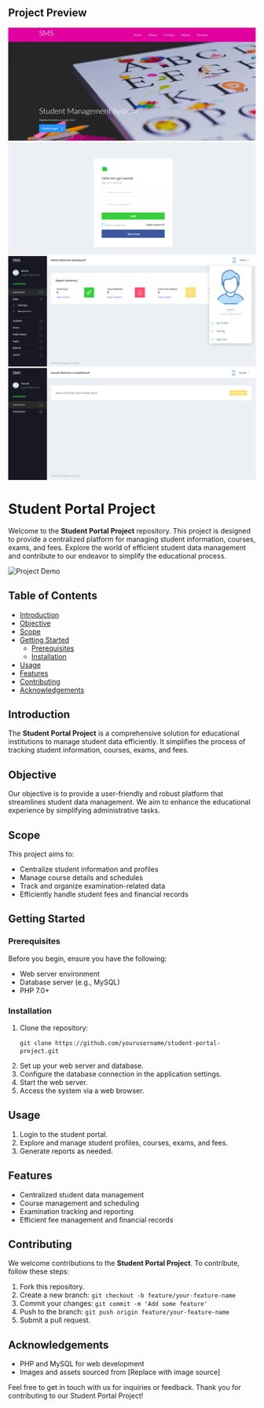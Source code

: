 <!DOCTYPE html>
<html lang="en">
<head>
<meta charset="UTF-8">
<meta name="viewport" content="width=device-width, initial-scale=1.0">

<link rel="stylesheet" href="styles.css">
</head>
<body>
<!-- ... Rest of your content ... -->

<div id="project-preview" class="section">
  <h2 class="section-title">Project Preview</h2>
  <div class="image-grid"   >
    <img src="https://github.com/SaurabSharma09/Students-Portal-by-Saurab/blob/main/Preview/image%20(1).png" alt="Preview 1">
    <img src="https://github.com/SaurabSharma09/Students-Portal-by-Saurab/blob/main/Preview/image.png" alt="Preview 2">
    <img src="https://github.com/SaurabSharma09/Students-Portal-by-Saurab/blob/main/Preview/image%20(3).png" alt="Preview 3">
    <img src="https://github.com/SaurabSharma09/Students-Portal-by-Saurab/blob/main/Preview/image%20(4).png" alt="Preview 4">
  </div>
</div>

<!-- ... Rest of your content ... -->

</body>
</html>


<h1 class="title">Student Portal Project</h1>

<div class="centered">
    <p class="intro">Welcome to the <strong>Student Portal Project</strong> repository. This project is designed to provide a centralized platform for managing student information, courses, exams, and fees. Explore the world of efficient student data management and contribute to our endeavor to simplify the educational process.</p>
</div>

<div class="centered">
    <!-- Replace with an image related to your Student Portal -->
    <img src="demo.gif" alt="Project Demo" width="800">
</div>

<h2 class="section-title">Table of Contents</h2>
<ul class="table-of-contents">
    <li><a href="#introduction">Introduction</a></li>
    <li><a href="#objective">Objective</a></li>
    <li><a href="#scope">Scope</a></li>
    <li><a href="#getting-started">Getting Started</a>
        <ul>
            <li><a href="#prerequisites">Prerequisites</a></li>
            <li><a href="#installation">Installation</a></li>
        </ul>
    </li>
    <li><a href="#usage">Usage</a></li>
    <li><a href="#features">Features</a></li>
    <li><a href="#contributing">Contributing</a></li>
    <li><a href="#acknowledgements">Acknowledgements</a></li>
</ul>

<div id="introduction" class="section">
    <h2 class="section-title">Introduction</h2>
    <p>The <strong>Student Portal Project</strong> is a comprehensive solution for educational institutions to manage student data efficiently. It simplifies the process of tracking student information, courses, exams, and fees.</p>
</div>

<div id="objective" class="section">
    <h2 class="section-title">Objective</h2>
    <p>Our objective is to provide a user-friendly and robust platform that streamlines student data management. We aim to enhance the educational experience by simplifying administrative tasks.</p>
</div>

<div id="scope" class="section">
    <h2 class="section-title">Scope</h2>
    <p>This project aims to:</p>
    <ul>
        <li>Centralize student information and profiles</li>
        <li>Manage course details and schedules</li>
        <li>Track and organize examination-related data</li>
        <li>Efficiently handle student fees and financial records</li>
    </ul>
</div>

<div id="getting-started" class="section">
    <h2 class="section-title">Getting Started</h2>
    <div class="subsection">
        <h3 class="subsection-title">Prerequisites</h3>
        <p>Before you begin, ensure you have the following:</p>
        <ul>
            <li>Web server environment</li>
            <li>Database server (e.g., MySQL)</li>
            <li>PHP 7.0+</li>
        </ul>
    </div>
    <div class="subsection">
        <h3 class="subsection-title">Installation</h3>
        <ol>
            <li>Clone the repository:</li>
            <pre><code>git clone https://github.com/yourusername/student-portal-project.git</code></pre>
            <li>Set up your web server and database.</li>
            <li>Configure the database connection in the application settings.</li>
            <li>Start the web server.</li>
            <li>Access the system via a web browser.</li>
        </ol>
    </div>
</div>

<div id="usage" class="section">
    <h2 class="section-title">Usage</h2>
    <ol>
        <li>Login to the student portal.</li>
        <li>Explore and manage student profiles, courses, exams, and fees.</li>
        <li>Generate reports as needed.</li>
    </ol>
</div>

<div id="features" class="section">
    <h2 class="section-title">Features</h2>
    <ul>
        <li>Centralized student data management</li>
        <li>Course management and scheduling</li>
        <li>Examination tracking and reporting</li>
        <li>Efficient fee management and financial records</li>
    </ul>
</div>

<div id="contributing" class="section">
    <h2 class="section-title">Contributing</h2>
    <p>We welcome contributions to the <strong>Student Portal Project</strong>. To contribute, follow these steps:</p>
    <ol>
        <li>Fork this repository.</li>
        <li>Create a new branch: <code>git checkout -b feature/your-feature-name</code></li>
        <li>Commit your changes: <code>git commit -m 'Add some feature'</code></li>
        <li>Push to the branch: <code>git push origin feature/your-feature-name</code></li>
        <li>Submit a pull request.</li>
    </ol>
</div>

<div id="acknowledgements" class="section">
    <h2 class="section-title">Acknowledgements</h2>
    <ul>
        <li>PHP and MySQL for web development</li>
        <li>Images and assets sourced from [Replace with image source]</li>
    </ul>
</div>

<div class="centered">
    <p class="outro">Feel free to get in touch with us for inquiries or feedback. Thank you for contributing to our Student Portal Project!</p>
</div>

</body>
</html>
